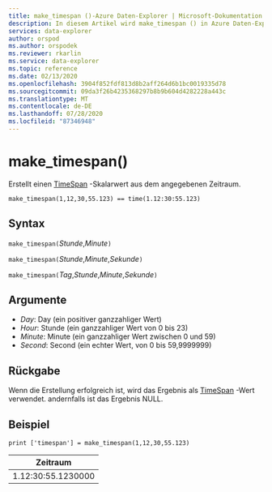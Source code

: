 ```yaml
---
title: make_timespan ()-Azure Daten-Explorer | Microsoft-Dokumentation
description: In diesem Artikel wird make_timespan () in Azure Daten-Explorer beschrieben.
services: data-explorer
author: orspod
ms.author: orspodek
ms.reviewer: rkarlin
ms.service: data-explorer
ms.topic: reference
ms.date: 02/13/2020
ms.openlocfilehash: 3904f852fdf813d8b2aff264d6b1bc0019335d78
ms.sourcegitcommit: 09da3f26b4235368297b8b9b604d4282228a443c
ms.translationtype: MT
ms.contentlocale: de-DE
ms.lasthandoff: 07/28/2020
ms.locfileid: "87346948"
---
```

# <a name="make_timespan"></a>make_timespan()

Erstellt einen [TimeSpan](./scalar-data-types/timespan.md) -Skalarwert aus dem angegebenen Zeitraum.

```kusto
make_timespan(1,12,30,55.123) == time(1.12:30:55.123)
```

## <a name="syntax"></a>Syntax

`make_timespan(`*Stunde*,*Minute*`)`

`make_timespan(`*Stunde*,*Minute*,*Sekunde*`)`

`make_timespan(`*Tag*,*Stunde*,*Minute*,*Sekunde*`)`

## <a name="arguments"></a>Argumente

* *Day*: Day (ein positiver ganzzahliger Wert)
* *Hour*: Stunde (ein ganzzahliger Wert von 0 bis 23)
* *Minute*: Minute (ein ganzzahliger Wert zwischen 0 und 59)
* *Second*: Second (ein echter Wert, von 0 bis 59,9999999)

## <a name="returns"></a>Rückgabe

Wenn die Erstellung erfolgreich ist, wird das Ergebnis als [TimeSpan](./scalar-data-types/timespan.md) -Wert verwendet. andernfalls ist das Ergebnis NULL.
 
## <a name="example"></a>Beispiel

```kusto
print ['timespan'] = make_timespan(1,12,30,55.123)

```

|Zeitraum|
|---|
|1.12:30:55.1230000|


